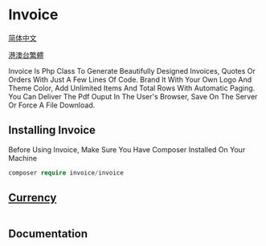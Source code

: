 # Invoice

[简体中文](README.md) 

[港澳台繁體](README.hk.md)

Invoice Is  Php Class To Generate Beautifully Designed Invoices, Quotes Or Orders With Just A Few Lines Of Code. Brand It With Your Own Logo And Theme Color, Add Unlimited Items And Total Rows With Automatic Paging. You Can Deliver The Pdf Ouput In The User's Browser, Save On The Server Or Force A File Download.

## Installing Invoice
Before Using Invoice, Make Sure You Have Composer Installed On Your Machine
~~~php
composer require invoice/invoice
~~~

## [Currency](document/Currency.en.md)


~~~php

~~~

## Documentation